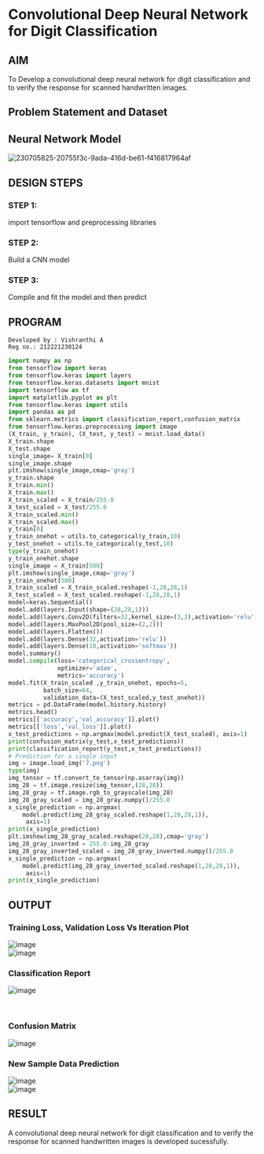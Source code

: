 # Convolutional Deep Neural Network for Digit Classification

## AIM

To Develop a convolutional deep neural network for digit classification and to verify the response for scanned handwritten images.

## Problem Statement and Dataset

## Neural Network Model
![230705825-20755f3c-9ada-416d-be61-f416817964af](https://user-images.githubusercontent.com/93427278/230725435-9d05144a-0bde-48c3-90b2-c8f909c32ff9.png)


## DESIGN STEPS

### STEP 1:
import tensorflow and preprocessing libraries
### STEP 2:
Build a CNN model
### STEP 3:
Compile and fit the model and then predict

## PROGRAM
```
Developed by : Vishranthi A
Reg no.: 212221230124
```
```python
import numpy as np
from tensorflow import keras
from tensorflow.keras import layers
from tensorflow.keras.datasets import mnist
import tensorflow as tf
import matplotlib.pyplot as plt
from tensorflow.keras import utils
import pandas as pd
from sklearn.metrics import classification_report,confusion_matrix
from tensorflow.keras.preprocessing import image
(X_train, y_train), (X_test, y_test) = mnist.load_data()
X_train.shape
X_test.shape
single_image= X_train[0]
single_image.shape
plt.imshow(single_image,cmap='gray')
y_train.shape
X_train.min()
X_train.max()
X_train_scaled = X_train/255.0
X_test_scaled = X_test/255.0
X_train_scaled.min()
X_train_scaled.max()
y_train[0]
y_train_onehot = utils.to_categorical(y_train,10)
y_test_onehot = utils.to_categorical(y_test,10)
type(y_train_onehot)
y_train_onehot.shape
single_image = X_train[500]
plt.imshow(single_image,cmap='gray')
y_train_onehot[500]
X_train_scaled = X_train_scaled.reshape(-1,28,28,1)
X_test_scaled = X_test_scaled.reshape(-1,28,28,1)
model=keras.Sequential()
model.add(layers.Input(shape=(28,28,1)))
model.add(layers.Conv2D(filters=32,kernel_size=(3,3),activation='relu'))
model.add(layers.MaxPool2D(pool_size=(2,2)))
model.add(layers.Flatten())
model.add(layers.Dense(32,activation='relu'))
model.add(layers.Dense(10,activation='softmax'))
model.summary()
model.compile(loss='categorical_crossentropy',
              optimizer='adam',
              metrics='accuracy')
model.fit(X_train_scaled ,y_train_onehot, epochs=5,
          batch_size=64, 
          validation_data=(X_test_scaled,y_test_onehot))
metrics = pd.DataFrame(model.history.history)
metrics.head()
metrics[['accuracy','val_accuracy']].plot()
metrics[['loss','val_loss']].plot()
x_test_predictions = np.argmax(model.predict(X_test_scaled), axis=1)
print(confusion_matrix(y_test,x_test_predictions))
print(classification_report(y_test,x_test_predictions))
# Prediction for a single input
img = image.load_img('7.png')
type(img)
img_tensor = tf.convert_to_tensor(np.asarray(img))
img_28 = tf.image.resize(img_tensor,(28,28))
img_28_gray = tf.image.rgb_to_grayscale(img_28)
img_28_gray_scaled = img_28_gray.numpy()/255.0
x_single_prediction = np.argmax(
    model.predict(img_28_gray_scaled.reshape(1,28,28,1)),
     axis=1)
print(x_single_prediction)
plt.imshow(img_28_gray_scaled.reshape(28,28),cmap='gray')
img_28_gray_inverted = 255.0-img_28_gray
img_28_gray_inverted_scaled = img_28_gray_inverted.numpy()/255.0
x_single_prediction = np.argmax(
    model.predict(img_28_gray_inverted_scaled.reshape(1,28,28,1)),
     axis=1)
print(x_single_prediction)
```
## OUTPUT

### Training Loss, Validation Loss Vs Iteration Plot
![image](https://user-images.githubusercontent.com/93427278/230725998-e3c1b847-d32c-4fbb-81a2-a3effe31a5a7.png)
<br>
![image](https://user-images.githubusercontent.com/93427278/230726017-93a7f949-9a2e-4a86-ada3-d845260b9d82.png)
<br>

### Classification Report

![image](https://user-images.githubusercontent.com/93427278/230726093-2b05deb4-fc69-44e8-9baa-8ea1e72cb201.png)

<br>

### Confusion Matrix

![image](https://user-images.githubusercontent.com/93427278/230726062-ef2a94c4-e87c-4e40-8263-8db9428ebd80.png)
<br>

### New Sample Data Prediction
![image](https://user-images.githubusercontent.com/93427278/230726159-fe6608cb-f827-456e-80c5-6a6f60dc93b8.png)
<br>
![image](https://user-images.githubusercontent.com/93427278/230726182-e81dbd42-ddfa-4a92-83cc-fcac895e36e0.png)


## RESULT
A convolutional deep neural network for digit classification and to verify the response for scanned handwritten images is developed sucessfully.
